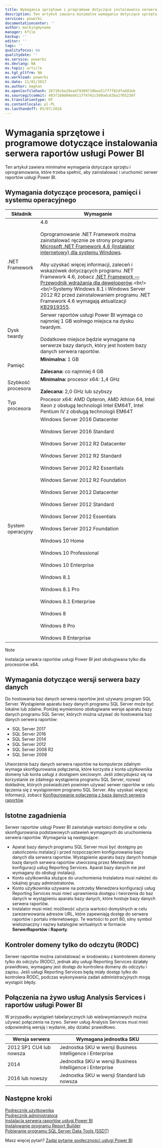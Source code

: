 ```yaml
---
title: Wymagania sprzętowe i programowe dotyczące instalowania serwera raportów usługi Power BI
description: Ten artykuł zawiera minimalne wymagania dotyczące sprzętu i oprogramowania, które trzeba spełnić, aby zainstalować i uruchomić serwer raportów usługi Power BI.
services: powerbi
documentationcenter: ''
author: markingmyname
manager: kfile
backup: ''
editor: ''
tags: ''
qualityfocus: no
qualitydate: ''
ms.service: powerbi
ms.devlang: NA
ms.topic: article
ms.tgt_pltfrm: NA
ms.workload: powerbi
ms.date: 11/01/2017
ms.author: maghan
ms.openlocfilehash: 26710c6a19ea4f9389718bea51ffff82dfadd3eb
ms.sourcegitcommit: 493f160d04ed411ff4741c599adc63ba1f65230f
ms.translationtype: HT
ms.contentlocale: pl-PL
ms.lasthandoff: 05/07/2018
---
```

# <a name="hardware-and-software-requirements-for-installing-power-bi-report-server"></a>Wymagania sprzętowe i programowe dotyczące instalowania serwera raportów usługi Power BI
Ten artykuł zawiera minimalne wymagania dotyczące sprzętu i oprogramowania, które trzeba spełnić, aby zainstalować i uruchomić serwer raportów usługi Power BI.

## <a name="processor-memory-and-operating-system-requirements"></a>Wymagania dotyczące procesora, pamięci i systemu operacyjnego
| Składnik | Wymaganie |
| --- | --- |
| .NET Framework |4.6<br><br>Oprogramowanie .NET Framework można zainstalować ręcznie ze strony programu [Microsoft .NET Framework 4.6 (Instalator internetowy) dla systemu Windows](http://support.microsoft.com/kb/3045560).<br/><br/> Aby uzyskać więcej informacji, zaleceń i wskazówek dotyczących programu .NET Framework 4.6, zobacz [.NET Framework — Przewodnik wdrażania dla deweloperów](http://msdn.microsoft.com/library/ee942965\(v=vs.110\).aspx).<br/><br/>Systemy Windows 8.1 i Windows Server 2012 R2 przed zainstalowaniem programu .NET Framework 4.6 wymagają aktualizacji [KB2919355](http://support.microsoft.com/kb/2919355). |
| Dysk twardy |Serwer raportów usługi Power BI wymaga co najmniej 1 GB wolnego miejsca na dysku twardym.<br><br>Dodatkowe miejsce będzie wymagane na serwerze bazy danych, który jest hostem bazy danych serwera raportów. |
| Pamięć |**Minimalna:** 1 GB<br/><br/> **Zalecana:** co najmniej 4 GB |
| Szybkość procesora |**Minimalna:** procesor x64: 1,4 GHz<br/><br/> **Zalecana:** 2,0 GHz lub szybszy |
| Typ procesora |Procesor x64: AMD Opteron, AMD Athlon 64, Intel Xeon z obsługą technologii Intel EM64T, Intel Pentium IV z obsługą technologii EM64T |
| System operacyjny |Windows Server 2016 Datacenter<br><br>Windows Server 2016 Standard<br><br>Windows Server 2012 R2 Datacenter<br><br>Windows Server 2012 R2 Standard<br><br>Windows Server 2012 R2 Essentials<br><br>Windows Server 2012 R2 Foundation<br><br>Windows Server 2012 Datacenter<br><br>Windows Server 2012 Standard<br><br>Windows Server 2012 Essentials<br><br>Windows Server 2012 Foundation<br><br>Windows 10 Home<br><br>Windows 10 Professional<br><br>Windows 10 Enterprise<br><br>Windows 8.1<br><br>Windows 8.1 Pro<br><br>Windows 8.1 Enterprise<br><br>Windows 8<br><br>Windows 8 Pro<br><br>Windows 8 Enterprise |

> [!NOTE]
> Instalacja serwera raportów usługi Power BI jest obsługiwana tylko dla procesorów x64.
> 
> 

## <a name="database-server-version-requirements"></a>Wymagania dotyczące wersji serwera bazy danych
Do hostowania baz danych serwera raportów jest używany program SQL Server. Wystąpienie aparatu bazy danych programu SQL Server może być lokalne lub zdalne. Poniżej wymieniono obsługiwane wersje aparatu bazy danych programu SQL Server, których można używać do hostowania baz danych serwera raportów:

* SQL Server 2017
* SQL Server 2016
* SQL Server 2014
* SQL Server 2012
* SQL Server 2008 R2
* SQL Server 2008

Utworzenie bazy danych serwera raportów na komputerze zdalnym wymaga skonfigurowania połączenia, które korzysta z konta użytkownika domeny lub konta usługi z dostępem sieciowym. Jeśli zdecydujesz się na korzystanie ze zdalnego wystąpienia programu SQL Server, rozważ dokładnie, których poświadczeń powinien używać serwer raportów w celu łączenia się z wystąpieniem programu SQL Server. Aby uzyskać więcej informacji, zobacz [Konfigurowanie połączenia z bazą danych serwera raportów](https://docs.microsoft.com/sql/reporting-services/install-windows/configure-a-report-server-database-connection-ssrs-configuration-manager).

## <a name="considerations"></a>Istotne zagadnienia
Serwer raportów usługi Power BI zainstaluje wartości domyślne w celu skonfigurowania podstawowych ustawień wymaganych do uruchomienia serwera raportów. Wymagania są następujące:

* Aparat bazy danych programu SQL Server musi być dostępny po zakończeniu instalacji i przed rozpoczęciem konfigurowania bazy danych dla serwera raportów. Wystąpienie aparatu bazy danych hostuje bazę danych serwera raportów utworzoną przez Menedżera konfiguracji usług Reporting Services. Aparat bazy danych nie jest wymagany do obsługi instalacji.
* Konto użytkownika służące do uruchomienia Instalatora musi należeć do lokalnej grupy administratorów.
* Konto użytkownika używane na potrzeby Menedżera konfiguracji usług Reporting Services musi mieć uprawnienia dostępu i tworzenia do baz danych w wystąpieniu aparatu bazy danych, które hostuje bazy danych serwera raportów.
* Instalator musi mieć możliwość użycia wartości domyślnych w celu zarezerwowania adresów URL, które zapewniają dostęp do serwera raportów i portalu internetowego. Te wartości to port 80, silny symbol wieloznaczny i nazwy katalogów wirtualnych w formacie **SerwerRaportów** i **Raporty**.

## <a name="read-only-domain-controller-rodc"></a>Kontroler domeny tylko do odczytu (RODC)
 Serwer raportów można zainstalować w środowisku z kontrolerem domeny tylko do odczytu (RODC), jednak aby usługi Reporting Services działały prawidłowo, wymagany jest dostęp do kontrolera domeny do odczytu i zapisu. Jeśli usługi Reporting Services będą miały dostęp tylko do kontrolera RODC, podczas wykonywania zadań administracyjnych mogą wystąpić błędy.

## <a name="power-bi-reports-and-analysis-services-live-connections"></a>Połączenia na żywo usług Analysis Services i raportów usługi Power BI
W przypadku wystąpień tabelarycznych lub wielowymiarowych można używać połączenia na żywo. Serwer usług Analysis Services musi mieć odpowiednią wersję i wydanie, aby działać prawidłowo.

| **Wersja serwera** | **Wymagana jednostka SKU** |
| --- | --- |
| 2012 SP1 CU4 lub nowsza |Jednostka SKU w wersji Business Intelligence i Enterprise |
| 2014 |Jednostka SKU w wersji Business Intelligence i Enterprise |
| 2016 lub nowszy |Jednostka SKU w wersji Standard lub nowsza |

## <a name="next-steps"></a>Następne kroki
[Podręcznik użytkownika](user-handbook-overview.md)  
[Podręcznik administratora](admin-handbook-overview.md)  
[Instalacja serwera raportów usługi Power BI](install-report-server.md)  
[Instalowanie programu Report Builder](https://docs.microsoft.com/sql/reporting-services/install-windows/install-report-builder)  
[Pobieranie programu SQL Server Data Tools (SSDT)](http://go.microsoft.com/fwlink/?LinkID=616714)

Masz więcej pytań? [Zadaj pytanie społeczności usługi Power BI](https://community.powerbi.com/)

